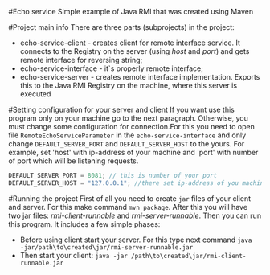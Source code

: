 #Echo service
Simple example of Java RMI that was created using Maven

#Project main info
There are three parts (subprojects) in the project:
- echo-service-client - creates client for remote interface service. It connects to the Registry on the server (using *host* and *port*) and gets remote interface for reversing string;
- echo-service-interface - it`s properly remote interface;
- echo-service-server - creates remote interface implementation. Exports this to the Java RMI Registry on the machine, where this server is executed

#Setting configuration for your server and client 
If you want use this program only on your machine go to the next paragraph. Otherwise, you must change some configuration for connection.For this you need to open file `RemoteEchoServiceParameter` in the `echo-service-interface` and only change `DEFAULT_SERVER_PORT` and `DEFAULT_SERVER_HOST` to the yours. For example, set 'host' with ip-address of your machine and 'port' with number of port which will be listening requests.
```java
DEFAULT_SERVER_PORT = 8081; // this is number of your port
DEFAULT_SERVER_HOST = "127.0.0.1"; //there set ip-address of you machine
```

#Running the project
First of all you need to create `jar` files of your client and server. For this make command `mvn package`. After this you will have two jar files: *rmi-client-runnable* and *rmi-server-runnable*. Then you can run this program. It includes a few simple phases:
- Before using client start your server. For this type next command `java  -jar/path\to\created\jar/rmi-server-runnable.jar`
- Then start your client: `java -jar /path\to\created\jar/rmi-client-runnable.jar`
